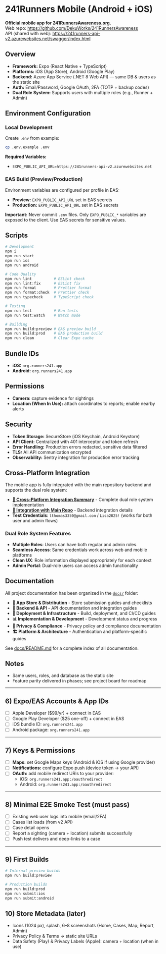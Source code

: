 # 241Runners Mobile (Android + iOS)

**Official mobile app for [241RunnersAwareness.org](https://241runnersawareness.org).**  
Web repo: https://github.com/DekuWorks/241RunnersAwareness  
API (shared with web): https://241runners-api-v2.azurewebsites.net/swagger/index.html

## Overview

- **Framework:** Expo (React Native + TypeScript)
- **Platforms:** iOS (App Store), Android (Google Play)
- **Backend:** Azure App Service (.NET 8 Web API) — same DB & users as the static site
- **Auth:** Email/Password, Google OAuth, 2FA (TOTP + backup codes)
- **Dual Role System:** Supports users with multiple roles (e.g., Runner + Admin)

## Environment Configuration

### Local Development

Create `.env` from example:

```bash
cp .env.example .env
```

**Required Variables:**

- `EXPO_PUBLIC_API_URL=https://241runners-api-v2.azurewebsites.net`

### EAS Build (Preview/Production)

Environment variables are configured per profile in EAS:

- **Preview:** `EXPO_PUBLIC_API_URL` set in EAS secrets
- **Production:** `EXPO_PUBLIC_API_URL` set in EAS secrets

**Important:** Never commit `.env` files. Only `EXPO_PUBLIC_*` variables are exposed to the client. Use EAS secrets for sensitive values.

## Scripts

```bash
# Development
npm i
npm run start
npm run ios
npm run android

# Code Quality
npm run lint          # ESLint check
npm run lint:fix      # ESLint fix
npm run format        # Prettier format
npm run format:check  # Prettier check
npm run typecheck     # TypeScript check

# Testing
npm run test          # Run tests
npm run test:watch    # Watch mode

# Building
npm run build:preview # EAS preview build
npm run build:prod    # EAS production build
npm run clean         # Clear Expo cache
```

## Bundle IDs

- **iOS:** `org.runners241.app`
- **Android:** `org.runners241.app`

## Permissions

- **Camera:** capture evidence for sightings
- **Location (When In Use):** attach coordinates to reports; enable nearby alerts

## Security

- **Token Storage:** SecureStore (iOS Keychain, Android Keystore)
- **API Client:** Centralized with 401 interceptor and token refresh
- **Error Handling:** Production errors redacted, sensitive data filtered
- **TLS:** All API communication encrypted
- **Observability:** Sentry integration for production error tracking

## Cross-Platform Integration

The mobile app is fully integrated with the main repository backend and supports the dual role system:

- **[🔗 Cross-Platform Integration Summary](docs/CROSS_PLATFORM_INTEGRATION_SUMMARY.md)** - Complete dual role system implementation
- **[🔧 Integration with Main Repo](docs/INTEGRATION_WITH_MAIN_REPO.md)** - Backend integration details
- **Test Credentials**: `lthomas3350@gmail.com` / `Lisa2025!` (works for both user and admin flows)

### Dual Role System Features
- **Multiple Roles**: Users can have both regular and admin roles
- **Seamless Access**: Same credentials work across web and mobile platforms
- **Clean UX**: Role information displayed appropriately for each context
- **Admin Portal**: Dual-role users can access admin functionality

## Documentation

All project documentation has been organized in the [`docs/`](./docs/) folder:

- **📱 App Store & Distribution** - Store submission guides and checklists
- **🔧 Backend & API** - API documentation and integration guides  
- **🚀 Deployment & Infrastructure** - Build, deployment, and CI/CD guides
- **📊 Implementation & Development** - Development status and progress
- **🔐 Privacy & Compliance** - Privacy policy and compliance documentation
- **🏗️ Platform & Architecture** - Authentication and platform-specific guides

See [docs/README.md](./docs/README.md) for a complete index of all documentation.

## Notes

- Same users, roles, and database as the static site
- Feature parity delivered in phases; see project board for roadmap

---

## 6) Expo/EAS Accounts & App IDs

- [ ] Apple Developer ($99/yr) + connect in EAS
- [ ] Google Play Developer ($25 one-off) + connect in EAS
- [ ] iOS bundle ID: `org.runners241.app`
- [ ] Android package: `org.runners241.app`

---

## 7) Keys & Permissions

- [ ] **Maps:** set Google Maps keys (Android & iOS if using Google provider)
- [ ] **Notifications:** configure Expo push (device token → your API)
- [ ] **OAuth:** add mobile redirect URIs to your provider:
  - iOS: `org.runners241.app:/oauthredirect`
  - Android: `org.runners241.app:/oauthredirect`

---

## 8) Minimal E2E Smoke Test (must pass)

- [ ] Existing web user logs into mobile (email/2FA)
- [ ] Cases list loads (from v2 API)
- [ ] Case detail opens
- [ ] Report a sighting (camera + location) submits successfully
- [ ] Push test delivers and deep-links to a case

---

## 9) First Builds

```bash
# Internal preview builds
npm run build:preview

# Production builds
npm run build:prod
npm run submit:ios
npm run submit:android
```

## 10) Store Metadata (later)

- Icons (1024 px), splash, 6–8 screenshots (Home, Cases, Map, Report, Admin)
- Privacy Policy & Terms → static site URLs
- Data Safety (Play) & Privacy Labels (Apple): camera + location (when in use)
